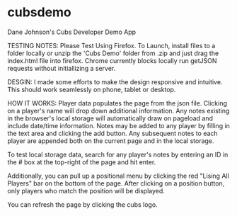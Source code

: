 cubsdemo
========

Dane Johnson's Cubs Developer Demo App

TESTING NOTES:
Please Test Using Firefox.
To Launch, install files to a folder locally or unzip the 'Cubs Demo' folder from .zip and just drag the index.html file into firefox.
Chrome currently blocks locally run getJSON requests without initiallizing a server.

DESGIN:
I made some efforts to make the design responsive and intuitive.  This should work seamlessly on phone, tablet or desktop.

HOW IT WORKS:
Player data populates the page from the json file.  Clicking on a player's name will drop down additional information.
Any notes existing in the browser's local storage will automatically draw on pageload and include date/time information.
Notes may be added to any player by filling in the text area and clicking the add button.
Any subsequent notes to each player are appended both on the current page and in the local storage.

To test local storage data, search for any player's notes by entering an ID in the # box at the top-right of the page and hit enter.

Additionally, you can pull up a positional menu by clicking the red "Lising All Players" bar on the bottom of the page.
After clicking on a position button, only players who match the position will be displayed.

You can refresh the page by clicking the cubs logo.
